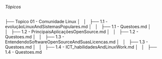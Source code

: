 ###### Tópicos
├── Topico 01 - Comunidade Linux
│   │   ├── 1.1 - evoluçãoLinuxAndSistemasPopulares.md
│   │   ├── 1.1 - Questoes.md
│   │   ├── 1.2 - PrincipaisAplicaçõesOpenSource.md
│   │   ├── 1.2 - Questoes.md
│   │   ├── 1.3 - EntendendoSoftwareOpenSourceAndSuasLicencas.md
│   │   ├── 1.3 - Questoes.md
│   │   ├── 1.4 - ICT_habilidadesAndLinuxWork.md
│   │   ├── 1.4 - Questoes.md